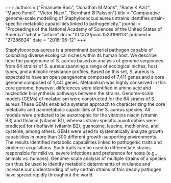 +++
authors = ["Emanuele Bosi", "Jonathan M Monk", "Ramy K Aziz", "Marco Fondi", "Victor Nizet", "Bernhard Ø Palsson"]
title = "Comparative genome-scale modelling of Staphylococcus aureus strains identifies strain-specific metabolic capabilities linked to pathogenicity."
journal = "Proceedings of the National Academy of Sciences of the United States of America"
what = "article"
doi = "10.1073/pnas.1523199113"
pubmed = "27286824"
date = "2016-06-12"
+++

Staphylococcus aureus is a preeminent bacterial pathogen capable of colonizing diverse ecological niches within its human host. We describe here the pangenome of S. aureus based on analysis of genome sequences from 64 strains of S. aureus spanning a range of ecological niches, host types, and antibiotic resistance profiles. Based on this set, S. aureus is expected to have an open pangenome composed of 7,411 genes and a core genome composed of 1,441 genes. Metabolism was highly conserved in this core genome; however, differences were identified in amino acid and nucleotide biosynthesis pathways between the strains. Genome-scale models (GEMs) of metabolism were constructed for the 64 strains of S. aureus These GEMs enabled a systems approach to characterizing the core metabolic and panmetabolic capabilities of the S. aureus species. All models were predicted to be auxotrophic for the vitamins niacin (vitamin B3) and thiamin (vitamin B1), whereas strain-specific auxotrophies were predicted for riboflavin (vitamin B2), guanosine, leucine, methionine, and cysteine, among others. GEMs were used to systematically analyze growth capabilities in more than 300 different growth-supporting environments. The results identified metabolic capabilities linked to pathogenic traits and virulence acquisitions. Such traits can be used to differentiate strains responsible for mild vs. severe infections and preference for hosts (e.g., animals vs. humans). Genome-scale analysis of multiple strains of a species can thus be used to identify metabolic determinants of virulence and increase our understanding of why certain strains of this deadly pathogen have spread rapidly throughout the world.